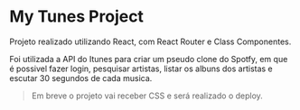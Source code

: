 # My Tunes Project
Projeto realizado utilizando React, com React Router e Class Componentes. 

Foi utilizada a API do Itunes para criar um pseudo clone do Spotfy, em que é possivel fazer login, pesquisar artistas, listar os albuns dos artistas e escutar 30 segundos de cada musica. 

> Em breve o projeto vai receber CSS e será realizado o deploy.
